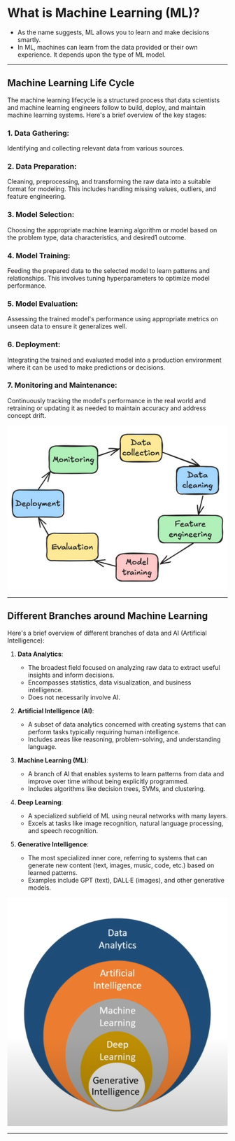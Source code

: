 # What is Machine Learning (ML)?
- As the name suggests, ML allows you to learn and make decisions smartly.
- In ML, machines can learn from the data provided or their own experience. It depends upon the type of ML model.

- - -

## Machine Learning Life Cycle

The machine learning lifecycle is a structured process that data scientists and machine learning engineers follow to build, deploy, and maintain machine learning systems. Here's a brief overview of the key stages:

### 1. Data Gathering: 
Identifying and collecting relevant data from various sources.

### 2. Data Preparation: 
Cleaning, preprocessing, and transforming the raw data into a suitable format for modeling. This includes handling missing values, outliers, and feature engineering.

### 3. Model Selection: 
Choosing the appropriate machine learning algorithm or model based on the problem type, data characteristics, and desired1 outcome.

### 4. Model Training: 
Feeding the prepared data to the selected model to learn patterns and relationships. This involves tuning hyperparameters to optimize model performance.

### 5. Model Evaluation: 
Assessing the trained model's performance using appropriate metrics on unseen data to ensure it generalizes well.

### 6. Deployment: 
Integrating the trained and evaluated model into a production environment where it can be used to make predictions or decisions.

### 7. Monitoring and Maintenance: 
Continuously tracking the model's performance in the real world and retraining or updating it as needed to maintain accuracy and address concept drift.

![ML Life Cycle](images/ml-cycle.jpg)

- - -

## Different Branches around Machine Learning

Here's a brief overview of different branches of data and AI (Artificial Intelligence):

1. **Data Analytics**:
   - The broadest field focused on analyzing raw data to extract useful insights and inform decisions.
   - Encompasses statistics, data visualization, and business intelligence.
   - Does not necessarily involve AI.

2. **Artificial Intelligence (AI)**:
   - A subset of data analytics concerned with creating systems that can perform tasks typically requiring human intelligence.
   - Includes areas like reasoning, problem-solving, and understanding language.

3. **Machine Learning (ML)**:
   - A branch of AI that enables systems to learn patterns from data and improve over time without being explicitly programmed.
   - Includes algorithms like decision trees, SVMs, and clustering.

4. **Deep Learning**:
   - A specialized subfield of ML using neural networks with many layers.
   - Excels at tasks like image recognition, natural language processing, and speech recognition.

5. **Generative Intelligence**:
   - The most specialized inner core, referring to systems that can generate new content (text, images, music, code, etc.) based on learned patterns.
   - Examples include GPT (text), DALL·E (images), and other generative models.

![Branches](images/branches-fractal-diagram.png)

- - -
